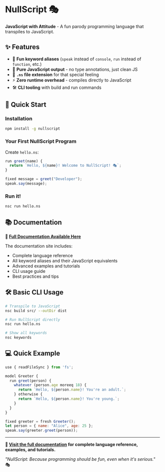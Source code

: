 # NullScript 🎭

**JavaScript with Attitude** - A fun parody programming language that transpiles to JavaScript.

## ✨ Features

- 🎪 **Fun keyword aliases** (`speak` instead of `console`, `run` instead of `function`, etc.)
- 🔧 **Pure JavaScript output** - no type annotations, just clean JS
- 📁 **`.ns` file extension** for that special feeling
- ⚡ **Zero runtime overhead** - compiles directly to JavaScript
- 🛠️ **CLI tooling** with build and run commands

## 🚀 Quick Start

### Installation

```bash
npm install -g nullscript
```

### Your First NullScript Program

Create `hello.ns`:

```javascript
run greet(name) {
  return `Hello, ${name}! Welcome to NullScript! 🎭`;
}

fixed message = greet("Developer");
speak.say(message);
```

### Run it!

```bash
nsc run hello.ns
```

## 📚 Documentation

**📖 [Full Documentation Available Here](https://nullscript.js.org)**

The documentation site includes:
- Complete language reference
- All keyword aliases and their JavaScript equivalents
- Advanced examples and tutorials
- CLI usage guide
- Best practices and tips

## 🛠️ Basic CLI Usage

```bash
# Transpile to JavaScript
nsc build src/ --outDir dist

# Run NullScript directly
nsc run hello.ns

# Show all keywords
nsc keywords
```

## 💻 Quick Example

```javascript
use { readFileSync } from 'fs';

model Greeter {
  run greet(person) {
    whatever (person.age moreeq 18) {
      return `Hello, ${person.name}! You're an adult.`;
    } otherwise {
      return `Hello, ${person.name}! You're young.`;
    }
  }
}

fixed greeter = fresh Greeter();
let person = { name: "Alice", age: 25 };
speak.say(greeter.greet(person));
```

---

**📖 [Visit the full documentation](https://nullscript.js.org) for complete language reference, examples, and tutorials.**

*"NullScript: Because programming should be fun, even when it's serious."* 🎭
